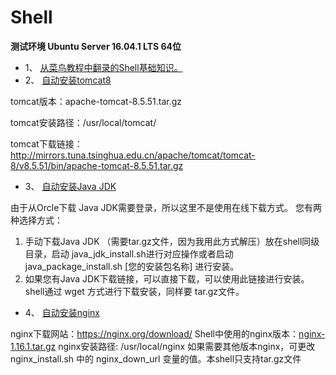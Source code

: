 # Shell

**测试环境 Ubuntu Server 16.04.1 LTS 64位**

-  1、 [从菜鸟教程中翻录的Shell基础知识。](https://www.runoob.com/linux/linux-shell.html)
-  2、 [自动安装tomcat8](https://github.com/cnkaile/Shell/tree/master/auto_install_tomcat8.5.51)

tomcat版本：apache-tomcat-8.5.51.tar.gz

tomcat安装路径：/usr/local/tomcat/

tomcat下载链接：http://mirrors.tuna.tsinghua.edu.cn/apache/tomcat/tomcat-8/v8.5.51/bin/apache-tomcat-8.5.51.tar.gz

-  3、 [自动安装Java JDK](https://github.com/cnkaile/Shell/tree/master/auto_install_javaJDK)

由于从Orcle下载 Java JDK需要登录，所以这里不是使用在线下载方式。
您有两种选择方式：
1. 手动下载Java JDK （需要tar.gz文件，因为我用此方式解压）放在shell同级目录，启动 java_jdk_install.sh进行对应操作或者启动 java_package_install.sh [您的安装包名称] 进行安装。
2. 如果您有Java JDK下载链接，可以直接下载，可以使用此链接进行安装。shell通过 wget 方式进行下载安装，同样要 tar.gz文件。

-  4、 [自动安装nginx](https://github.com/cnkaile/Shell/tree/master/auto_install_nginx)

nginx下载网站：https://nginx.org/download/
Shell中使用的nginx版本：[nginx-1.16.1.tar.gz](https://nginx.org/download/nginx-1.16.1.tar.gz)
nginx安装路径: /usr/local/nginx
如果需要其他版本nginx，可更改 nginx_install.sh 中的 nginx_down_url 变量的值。本shell只支持tar.gz文件

